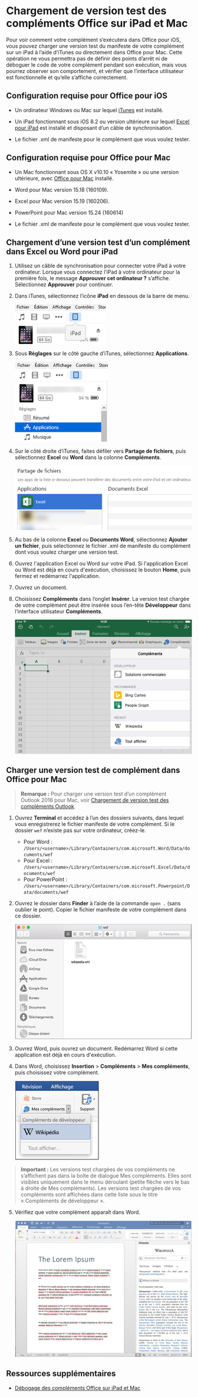 
# Chargement de version test des compléments Office sur iPad et Mac

Pour voir comment votre complément s’exécutera dans Office pour iOS, vous pouvez charger une version test du manifeste de votre complément sur un iPad à l’aide d’iTunes ou directement dans Office pour Mac. Cette opération ne vous permettra pas de définir des points d’arrêt ni de déboguer le code de votre complément pendant son exécution, mais vous pourrez observer son comportement, et vérifier que l’interface utilisateur est fonctionnelle et qu’elle s’affiche correctement. 

## Configuration requise pour Office pour iOS



- Un ordinateur Windows ou Mac sur lequel [iTunes](http://www.apple.com/itunes/download/) est installé.
    
- Un iPad fonctionnant sous iOS 8.2 ou version ultérieure sur lequel [Excel pour iPad](https://itunes.apple.com/us/app/microsoft-excel/id586683407?mt=8) est installé et disposant d’un câble de synchronisation.
    
- Le fichier .xml de manifeste pour le complément que vous voulez tester.
    

## Configuration requise pour Office pour Mac



- Un Mac fonctionnant sous OS X v10.10 « Yosemite » ou une version ultérieure, avec [Office pour Mac](https://products.office.com/en-us/buy/compare-microsoft-office-products?tab=omac) installé.
    
- Word pour Mac version 15.18 (160109).
   
- Excel pour Mac version 15.19 (160206).

- PowerPoint pour Mac version 15.24 (160614)
    
- Le fichier .xml de manifeste pour le complément que vous voulez tester.
    

## Chargement d’une version test d’un complément dans Excel ou Word pour iPad

1. Utilisez un câble de synchronisation pour connecter votre iPad à votre ordinateur. Lorsque vous connectez l’iPad à votre ordinateur pour la première fois, le message **Approuver cet ordinateur ?** s’affiche. Sélectionnez **Approuver** pour continuer.

2. Dans iTunes, sélectionnez l’icône **iPad** en dessous de la barre de menu.
    
    ![Icône iPad dans iTunes](../../images/4ea35904-252e-45b4-88ad-14840d502bad.png)

3. Sous  **Réglages** sur le côté gauche d’iTunes, sélectionnez **Applications**.
    
    ![Paramètres des applications iTunes](../../images/a12d1bb6-b39f-496b-83de-6ac00b0b97a5.png)

4. Sur le côté droite d’iTunes, faites défiler vers  **Partage de fichiers**, puis sélectionnez  **Excel** ou **Word** dans la colonne **Compléments**.
    
    ![Partage de fichiers iTunes](../../images/3b2a53a2-e164-4ff0-ba42-83a8dc1a069f.png)

5. Au bas de la colonne  **Excel** ou **Documents Word**, sélectionnez  **Ajouter un fichier**, puis sélectionnez le fichier .xml de manifeste du complément dont vous voulez charger une version test. 
    
6. Ouvrez l'application Excel ou Word sur votre iPad. Si l'application Excel ou Word est déjà en cours d'exécution, choisissez le bouton  **Home**, puis fermez et redémarrez l'application.
    
7. Ouvrez un document.
    
8. Choisissez  **Compléments** dans l’onglet **Insérer**. La version test chargée de votre complément peut être insérée sous l’en-tête  **Développeur** dans l’interface utilisateur **Compléments**.
    
    ![Insérer des compléments dans l’application Excel](../../images/ed6033b0-ecec-4853-8ee7-9ef0884cb237.PNG)


## Charger une version test de complément dans Office pour Mac

> **Remarque :** Pour charger une version test d’un complément Outlook 2016 pour Mac, voir [Chargement de version test des compléments Outlook](sideload-outlook-add-ins-for-testing.md).

1. Ouvrez **Terminal** et accédez à l’un des dossiers suivants, dans lequel vous enregistrerez le fichier manifeste de votre complément. Si le dossier `wef` n’existe pas sur votre ordinateur, créez-le.
    
    - Pour Word : `/Users/<username>/Library/Containers/com.microsoft.Word/Data/documents/wef`    
    - Pour Excel : `/Users/<username>/Library/Containers/com.microsoft.Excel/Data/documents/wef`
    - Pour PowerPoint : `/Users/<username>/Library/Containers/com.microsoft.Powerpoint/Data/documents/wef`
    
2. Ouvrez le dossier dans **Finder** à l’aide de la commande `open .` (sans oublier le point). Copier le fichier manifeste de votre complément dans ce dossier.
    
    ![Dossier WEF dans Office pour Mac](../../images/bca689f8-bff4-421d-bc36-92c8ae0ddfba.png)

3. Ouvrez Word, puis ouvrez un document. Redémarrez Word si cette application est déjà en cours d'exécution.
    
4. Dans Word, choisissez  **Insertion**  >  **Compléments**  >  **Mes compléments**, puis choisissez votre complément.
    
    ![Mes compléments dans Office pour Mac](../../images/4593430c-b33e-4895-b2be-63fe3c4d08bc.png)

> **Important :** Les versions test chargées de vos compléments ne s’affichent pas dans la boîte de dialogue Mes compléments. Elles sont visibles uniquement dans le menu déroulant (petite flèche vers le bas à droite de Mes compléments). Les versions test chargées de vos compléments sont affichées dans cette liste sous le titre « Compléments de développeur ». 
    
5. Vérifiez que votre complément apparaît dans Word.
    
    ![Complément Office affiché dans Office pour Mac](../../images/a5cb2efc-1180-45b4-85a6-13df817b9d2c.png)

## Ressources supplémentaires


- [Débogage des compléments Office sur iPad et Mac](../testing/debug-office-add-ins-on-ipad-and-mac.md)
    

